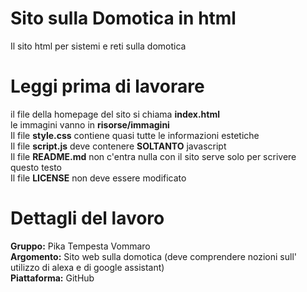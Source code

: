 # Sito sulla Domotica in html
Il sito html per sistemi e reti sulla domotica
# Leggi prima di lavorare
il file della homepage del sito si chiama <b>index.html</b><br>
le immagini vanno in <b>risorse/immagini</b><br>
Il file <b>style.css</b> contiene quasi tutte le informazioni estetiche<br>
Il file <b>script.js</b> deve contenere <b>SOLTANTO</b> javascript<br>
Il file <b>README.md</b> non c'entra nulla con il sito serve solo per scrivere questo testo<br>
Il file <b>LICENSE</b> non deve essere modificato<br>
# Dettagli del lavoro
<b>Gruppo:</b> Pika Tempesta Vommaro<br>
<b>Argomento:</b> Sito web sulla domotica (deve comprendere nozioni sull' utilizzo di alexa e di google assistant)<br>
<b>Piattaforma:</b> GitHub<br>



